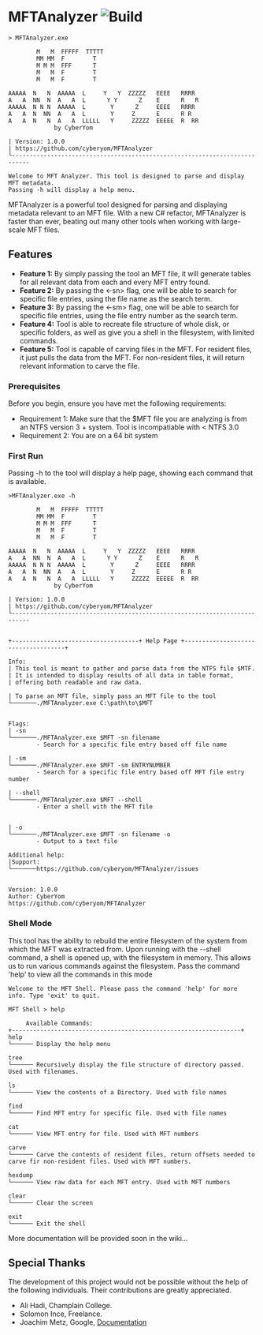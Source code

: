 # MFTAnalyzer ![Build](https://github.com/liamcannon/MFTAnalyzer/actions/workflows/dotnet.yml/badge.svg)
```
> MFTAnalyzer.exe

        M   M  FFFFF  TTTTT
        MM MM  F        T
        M M M  FFF      T
        M   M  F        T
        M   M  F        T

AAAAA  N   N  AAAAA  L     Y   Y  ZZZZZ   EEEE   RRRR
A   A  NN  N  A   A  L      Y Y      Z    E      R   R
AAAAA  N N N  AAAAA  L       Y      Z     EEEE   RRRR
A   A  N  NN  A   A  L       Y     Z      E      R R
A   A  N   N  A   A  LLLLL   Y     ZZZZZ  EEEEE  R  RR
             by CyberYom

| Version: 1.0.0
| https://github.com/cyberyom/MFTAnalyzer
└---------------------------------------------------------------------------

Welcome to MFT Analyzer. This tool is designed to parse and display MFT metadata.
Passing -h will display a help menu.
```
MFTAnalyzer is a powerful tool designed for parsing and displaying metadata relevant to an MFT file. With a new C# refactor, MFTAnalyzer is faster than ever, beating out many other tools when working with large-scale MFT files. 
 
 
## Features

- **Feature 1:** By simply passing the tool an MFT file, it will generate tables for all relevant data from each and every MFT entry found. 
- **Feature 2:** By passing the <-sn> flag, one will be able to search for specific file entries, using the file name as the search term.
- **Feature 3:** By passing the <-sm> flag, one will be able to search for specific file entries, using the file entry number as the search term.   
- **Feature 4:** Tool is able to recreate file structure of whole disk, or specific folders, as well as give you a shell in the filesystem, with limited commands. 
- **Feature 5:** Tool is capable of carving files in the MFT. For resident files, it just pulls the data from the MFT. For non-resident files, it will return relevant information to carve the file.
 
### Prerequisites

Before you begin, ensure you have met the following requirements:
- Requirement 1: Make sure that the $MFT file you are analyzing is from an NTFS version 3 + system. Tool is incompatiable with < NTFS 3.0
- Requirement 2: You are on a 64 bit system
 
 
### First Run
Passing -h to the tool will display a help page, showing each command that is available.
```
>MFTAnalyzer.exe -h

        M   M  FFFFF  TTTTT
        MM MM  F        T
        M M M  FFF      T
        M   M  F        T
        M   M  F        T

AAAAA  N   N  AAAAA  L     Y   Y  ZZZZZ   EEEE   RRRR
A   A  NN  N  A   A  L      Y Y      Z    E      R   R
AAAAA  N N N  AAAAA  L       Y      Z     EEEE   RRRR
A   A  N  NN  A   A  L       Y     Z      E      R R
A   A  N   N  A   A  LLLLL   Y     ZZZZZ  EEEEE  R  RR
             by CyberYom

| Version: 1.0.0
| https://github.com/cyberyom/MFTAnalyzer
└---------------------------------------------------------------------------


+------------------------------------+ Help Page +------------------------------------+

Info:
| This tool is meant to gather and parse data from the NTFS file $MTF.
| It is intended to display results of all data in table format,
| offering both readable and raw data.

| To parse an MFT file, simply pass an MFT file to the tool
└───────./MFTAnalyzer.exe C:\path\to\$MFT


Flags:
| -sn
└───────./MFTAnalyzer.exe $MFT -sn filename
        - Search for a specific file entry based off file name

| -sm
└───────./MFTAnalyzer.exe $MFT -sm ENTRYNUMBER
        - Search for a specific file entry based off MFT file entry number

| --shell
└───────./MFTAnalyzer.exe $MFT --shell
        - Enter a shell with the MFT file


| -o
└───────./MFTAnalyzer.exe $MFT -sn filename -o
        - Output to a text file

Additional help:
|Support:
└───────https://github.com/cyberyom/MFTAnalyzer/issues


Version: 1.0.0
Author: CyberYom
https://github.com/cyberyom/MFTAnalyzer
```

### Shell Mode

This tool has the ability to rebuild the entire filesystem of the system from which the MFT was extracted from. Upon running with the --shell command, a shell is opened up, with the filesystem in memory.
This allows us to run various commands against the filesystem. Pass the command 'help' to view all the commands in this mode
```
Welcome to the MFT Shell. Please pass the command 'help' for more info. Type 'exit' to quit.

MFT Shell > help

     Available Commands:
+-----------------------------------------------------------------+
help
└────── Display the help menu

tree
└────── Recursively display the file structure of directory passed. Used with filenames.

ls
└────── View the contents of a Directory. Used with file names

find
└────── Find MFT entry for specific file. Used with file names

cat
└────── View MFT entry for file. Used with MFT numbers

carve
└────── Carve the contents of resident files, return offsets needed to carve fir non-resident files. Used with MFT numbers.

hexdump
└────── View raw data for each MFT entry. Used with MFT numbers

clear
└────── Clear the screen

exit
└────── Exit the shell

```

More documentation will be provided soon in the wiki...

## Special Thanks
The development of this project would not be possible without the help of the following individuals. Their contributions are greatly appreciated.
- Ali Hadi, Champlain College.
- Solomon Ince, Freelance.
- Joachim Metz, Google, [Documentation](https://github.com/libyal/libfsntfs/blob/main/documentation/New%20Technologies%20File%20System%20(NTFS).asciidoc)



